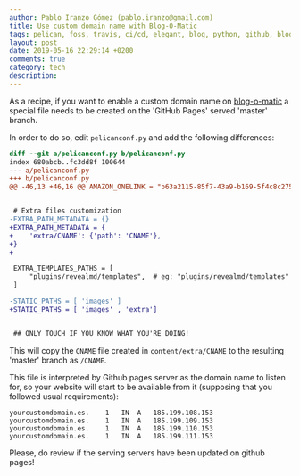 ```yaml
---
author: Pablo Iranzo Gómez (pablo.iranzo@gmail.com)
title: Use custom domain name with Blog-O-Matic
tags: pelican, foss, travis, ci/cd, elegant, blog, python, github, blog-o-matic, linux
layout: post
date: 2019-05-16 22:29:14 +0200
comments: true
category: tech
description:
---
```


As a recipe, if you want to enable a custom domain name on [blog-o-matic]({filename}2019-01-09-blog-o-matic.md) a special file needs to be created on the 'GitHub Pages' served 'master' branch.

In order to do so, edit `pelicanconf.py` and add the following differences:

~~~diff
diff --git a/pelicanconf.py b/pelicanconf.py
index 680abcb..fc3dd8f 100644
--- a/pelicanconf.py
+++ b/pelicanconf.py
@@ -46,13 +46,16 @@ AMAZON_ONELINK = "b63a2115-85f7-43a9-b169-5f4c8c275655"


 # Extra files customization
-EXTRA_PATH_METADATA = {}
+EXTRA_PATH_METADATA = {
+    'extra/CNAME': {'path': 'CNAME'},
+}
+

 EXTRA_TEMPLATES_PATHS = [
     "plugins/revealmd/templates",  # eg: "plugins/revealmd/templates"
 ]

-STATIC_PATHS = [ 'images' ]
+STATIC_PATHS = [ 'images' , 'extra']


 ## ONLY TOUCH IF YOU KNOW WHAT YOU'RE DOING!
~~~

This will copy the `CNAME` file created in `content/extra/CNAME` to the resulting 'master' branch as `/CNAME`.

This file is interpreted by Github pages server as the domain name to listen for, so your website will start to be available from it (supposing that you followed usual requirements):

~~~bind
yourcustomdomain.es.	1	IN	A	185.199.108.153
yourcustomdomain.es.	1	IN	A	185.199.109.153
yourcustomdomain.es.	1	IN	A	185.199.110.153
yourcustomdomain.es.	1	IN	A	185.199.111.153
~~~

Please, do review if the serving servers have been updated on github pages!
